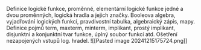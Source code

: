 Definice logické funkce, proměnné, elementární logické funkce jedné a dvou proměnných, logická hradla a jejich značky. Booleova algebra, vyjadřování logických funkcí, pravdivostní tabulka, algebraický zápis, mapy. Definice pojmů term, maxterm, minterm, implikant, prostý implikant, disjunktní a konjunktní tvar funkce, úplný soubor funkcí atd. Ošetření nezapojených vstupů log. hradel.
![[Pasted image 20241215175724.png]]